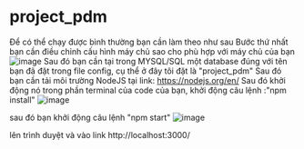 # project_pdm
Để có thể chạy được bình thường bạn cần làm theo như sau
Bước thứ nhất bạn cần điều chỉnh cấu hình máy chủ sao cho phù hợp với máy chủ của bạn
![image](https://user-images.githubusercontent.com/91869278/168474020-c684d096-3559-4557-926b-1a9262078b5b.png)
Sau đó bạn cần tại trong MYSQL/SQL một database đúng với tên bạn đã đặt trong file config, cụ thể ở đây tôi đặt là "project_pdm"
Sau đó bạn cần tải môi trường NodeJS tại link: https://nodejs.org/en/
Sau đó khởi động nó
trong phần terminal của code của bạn, khởi động câu lệnh :"npm install"
![image](https://user-images.githubusercontent.com/91869278/168474195-f66ce86b-81bd-49cd-9513-5dc7ee9704d4.png)

sau đó bạn khởi động câu lệnh "npm start"
![image](https://user-images.githubusercontent.com/91869278/168474200-5d761e49-fa3d-4f39-b7fb-7d1d0f3c50dc.png)

lên trình duyệt và vào link http://localhost:3000/


